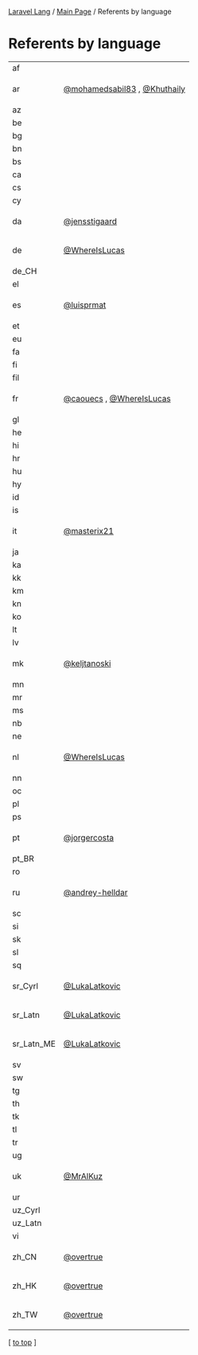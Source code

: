 [Laravel Lang](https://github.com/Laravel-Lang/lang) / [Main Page](index.md) / Referents by language

# Referents by language

<table >
<tr><td align="left" >
af
</td>
<td align="left" >

</td>
</tr>
<tr><td align="left" >
ar
</td>
<td align="left" >

[@mohamedsabil83](https://github.com/mohamedsabil83)
, 
[@Khuthaily](https://github.com/Khuthaily)

</td>
</tr>
<tr><td align="left" >
az
</td>
<td align="left" >

</td>
</tr>
<tr><td align="left" >
be
</td>
<td align="left" >

</td>
</tr>
<tr><td align="left" >
bg
</td>
<td align="left" >

</td>
</tr>
<tr><td align="left" >
bn
</td>
<td align="left" >

</td>
</tr>
<tr><td align="left" >
bs
</td>
<td align="left" >

</td>
</tr>
<tr><td align="left" >
ca
</td>
<td align="left" >

</td>
</tr>
<tr><td align="left" >
cs
</td>
<td align="left" >

</td>
</tr>
<tr><td align="left" >
cy
</td>
<td align="left" >

</td>
</tr>
<tr><td align="left" >
da
</td>
<td align="left" >

[@jensstigaard](https://github.com/jensstigaard)

</td>
</tr>
<tr><td align="left" >
de
</td>
<td align="left" >

[@WhereIsLucas](https://github.com/WhereIsLucas)

</td>
</tr>
<tr><td align="left" >
de_CH
</td>
<td align="left" >

</td>
</tr>
<tr><td align="left" >
el
</td>
<td align="left" >

</td>
</tr>
<tr><td align="left" >
es
</td>
<td align="left" >

[@luisprmat](https://github.com/luisprmat)

</td>
</tr>
<tr><td align="left" >
et
</td>
<td align="left" >

</td>
</tr>
<tr><td align="left" >
eu
</td>
<td align="left" >

</td>
</tr>
<tr><td align="left" >
fa
</td>
<td align="left" >

</td>
</tr>
<tr><td align="left" >
fi
</td>
<td align="left" >

</td>
</tr>
<tr><td align="left" >
fil
</td>
<td align="left" >

</td>
</tr>
<tr><td align="left" >
fr
</td>
<td align="left" >

[@caouecs](https://github.com/caouecs)
, 
[@WhereIsLucas](https://github.com/WhereIsLucas)

</td>
</tr>
<tr><td align="left" >
gl
</td>
<td align="left" >

</td>
</tr>
<tr><td align="left" >
he
</td>
<td align="left" >

</td>
</tr>
<tr><td align="left" >
hi
</td>
<td align="left" >

</td>
</tr>
<tr><td align="left" >
hr
</td>
<td align="left" >

</td>
</tr>
<tr><td align="left" >
hu
</td>
<td align="left" >

</td>
</tr>
<tr><td align="left" >
hy
</td>
<td align="left" >

</td>
</tr>
<tr><td align="left" >
id
</td>
<td align="left" >

</td>
</tr>
<tr><td align="left" >
is
</td>
<td align="left" >

</td>
</tr>
<tr><td align="left" >
it
</td>
<td align="left" >

[@masterix21](https://github.com/masterix21)

</td>
</tr>
<tr><td align="left" >
ja
</td>
<td align="left" >

</td>
</tr>
<tr><td align="left" >
ka
</td>
<td align="left" >

</td>
</tr>
<tr><td align="left" >
kk
</td>
<td align="left" >

</td>
</tr>
<tr><td align="left" >
km
</td>
<td align="left" >

</td>
</tr>
<tr><td align="left" >
kn
</td>
<td align="left" >

</td>
</tr>
<tr><td align="left" >
ko
</td>
<td align="left" >

</td>
</tr>
<tr><td align="left" >
lt
</td>
<td align="left" >

</td>
</tr>
<tr><td align="left" >
lv
</td>
<td align="left" >

</td>
</tr>
<tr><td align="left" >
mk
</td>
<td align="left" >

[@keljtanoski](https://github.com/keljtanoski)

</td>
</tr>
<tr><td align="left" >
mn
</td>
<td align="left" >

</td>
</tr>
<tr><td align="left" >
mr
</td>
<td align="left" >

</td>
</tr>
<tr><td align="left" >
ms
</td>
<td align="left" >

</td>
</tr>
<tr><td align="left" >
nb
</td>
<td align="left" >

</td>
</tr>
<tr><td align="left" >
ne
</td>
<td align="left" >

</td>
</tr>
<tr><td align="left" >
nl
</td>
<td align="left" >

[@WhereIsLucas](https://github.com/WhereIsLucas)

</td>
</tr>
<tr><td align="left" >
nn
</td>
<td align="left" >

</td>
</tr>
<tr><td align="left" >
oc
</td>
<td align="left" >

</td>
</tr>
<tr><td align="left" >
pl
</td>
<td align="left" >

</td>
</tr>
<tr><td align="left" >
ps
</td>
<td align="left" >

</td>
</tr>
<tr><td align="left" >
pt
</td>
<td align="left" >

[@jorgercosta](https://github.com/jorgercosta)

</td>
</tr>
<tr><td align="left" >
pt_BR
</td>
<td align="left" >

</td>
</tr>
<tr><td align="left" >
ro
</td>
<td align="left" >

</td>
</tr>
<tr><td align="left" >
ru
</td>
<td align="left" >

[@andrey-helldar](https://github.com/andrey-helldar)

</td>
</tr>
<tr><td align="left" >
sc
</td>
<td align="left" >

</td>
</tr>
<tr><td align="left" >
si
</td>
<td align="left" >

</td>
</tr>
<tr><td align="left" >
sk
</td>
<td align="left" >

</td>
</tr>
<tr><td align="left" >
sl
</td>
<td align="left" >

</td>
</tr>
<tr><td align="left" >
sq
</td>
<td align="left" >

</td>
</tr>
<tr><td align="left" >
sr_Cyrl
</td>
<td align="left" >

[@LukaLatkovic](https://github.com/LukaLatkovic)

</td>
</tr>
<tr><td align="left" >
sr_Latn
</td>
<td align="left" >

[@LukaLatkovic](https://github.com/LukaLatkovic)

</td>
</tr>
<tr><td align="left" >
sr_Latn_ME
</td>
<td align="left" >

[@LukaLatkovic](https://github.com/LukaLatkovic)

</td>
</tr>
<tr><td align="left" >
sv
</td>
<td align="left" >

</td>
</tr>
<tr><td align="left" >
sw
</td>
<td align="left" >

</td>
</tr>
<tr><td align="left" >
tg
</td>
<td align="left" >

</td>
</tr>
<tr><td align="left" >
th
</td>
<td align="left" >

</td>
</tr>
<tr><td align="left" >
tk
</td>
<td align="left" >

</td>
</tr>
<tr><td align="left" >
tl
</td>
<td align="left" >

</td>
</tr>
<tr><td align="left" >
tr
</td>
<td align="left" >

</td>
</tr>
<tr><td align="left" >
ug
</td>
<td align="left" >

</td>
</tr>
<tr><td align="left" >
uk
</td>
<td align="left" >

[@MrAlKuz](https://github.com/MrAlKuz)

</td>
</tr>
<tr><td align="left" >
ur
</td>
<td align="left" >

</td>
</tr>
<tr><td align="left" >
uz_Cyrl
</td>
<td align="left" >

</td>
</tr>
<tr><td align="left" >
uz_Latn
</td>
<td align="left" >

</td>
</tr>
<tr><td align="left" >
vi
</td>
<td align="left" >

</td>
</tr>
<tr><td align="left" >
zh_CN
</td>
<td align="left" >

[@overtrue](https://github.com/overtrue)

</td>
</tr>
<tr><td align="left" >
zh_HK
</td>
<td align="left" >

[@overtrue](https://github.com/overtrue)

</td>
</tr>
<tr><td align="left" >
zh_TW
</td>
<td align="left" >

[@overtrue](https://github.com/overtrue)

</td>
</tr>

</table>


[ [to top](#) ]
